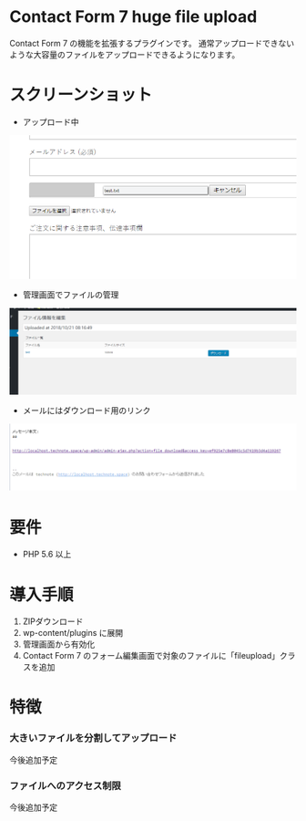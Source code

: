 # Contact Form 7 huge file upload
Contact Form 7 の機能を拡張するプラグインです。
通常アップロードできないような大容量のファイルをアップロードできるようになります。

# スクリーンショット
- アップロード中

![設定画面](https://raw.githubusercontent.com/technote-space/contact-form-7-huge-file-upload/master/screenshot-1.png)

- 管理画面でファイルの管理

![処理中画面](https://raw.githubusercontent.com/technote-space/contact-form-7-huge-file-upload/master/screenshot-2.png)

- メールにはダウンロード用のリンク

![有効化前](https://raw.githubusercontent.com/technote-space/contact-form-7-huge-file-upload/master/screenshot-3.png)


# 要件
- PHP 5.6 以上

# 導入手順
1. ZIPダウンロード  
2. wp-content/plugins に展開  
3. 管理画面から有効化  
4. Contact Form 7 のフォーム編集画面で対象のファイルに「fileupload」クラスを追加

# 特徴
### 大きいファイルを分割してアップロード
今後追加予定

### ファイルへのアクセス制限
今後追加予定

